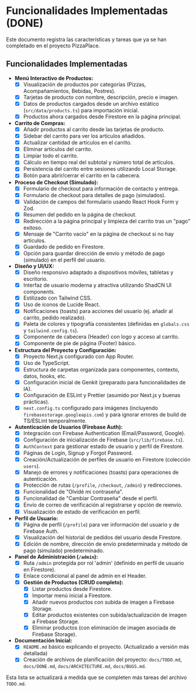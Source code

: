 # Funcionalidades Implementadas (DONE)

Este documento registra las características y tareas que ya se han completado en el proyecto PizzaPlace.

## Funcionalidades Implementadas
- **Menú Interactivo de Productos:**
    - [x] Visualización de productos por categorías (Pizzas, Acompañamientos, Bebidas, Postres).
    - [x] Tarjetas de producto con nombre, descripción, precio e imagen.
    - [x] Datos de productos cargados desde un archivo estático (`src/data/products.ts`) para importación inicial.
    - [x] Productos ahora cargados desde Firestore en la página principal.
- **Carrito de Compras:**
    - [x] Añadir productos al carrito desde las tarjetas de producto.
    - [x] Sidebar del carrito para ver los artículos añadidos.
    - [x] Actualizar cantidad de artículos en el carrito.
    - [x] Eliminar artículos del carrito.
    - [x] Limpiar todo el carrito.
    - [x] Cálculo en tiempo real del subtotal y número total de artículos.
    - [x] Persistencia del carrito entre sesiones utilizando Local Storage.
    - [x] Botón para abrir/cerrar el carrito en la cabecera.
- **Proceso de Checkout (Simulado):**
    - [x] Formulario de checkout para información de contacto y entrega.
    - [x] Formulario de checkout para detalles de pago (simulados).
    - [x] Validación de campos del formulario usando React Hook Form y Zod.
    - [x] Resumen del pedido en la página de checkout.
    - [x] Redirección a la página principal y limpieza del carrito tras un "pago" exitoso.
    - [x] Mensaje de "Carrito vacío" en la página de checkout si no hay artículos.
    - [x] Guardado de pedido en Firestore.
    - [x] Opción para guardar dirección de envío y método de pago (simulado) en el perfil del usuario.
- **Diseño y UI/UX:**
    - [x] Diseño responsivo adaptado a dispositivos móviles, tabletas y escritorio.
    - [x] Interfaz de usuario moderna y atractiva utilizando ShadCN UI components.
    - [x] Estilizado con Tailwind CSS.
    - [x] Uso de iconos de Lucide React.
    - [x] Notificaciones (toasts) para acciones del usuario (ej. añadir al carrito, pedido realizado).
    - [x] Paleta de colores y tipografía consistentes (definidas en `globals.css` y `tailwind.config.ts`).
    - [x] Componente de cabecera (Header) con logo y acceso al carrito.
    - [x] Componente de pie de página (Footer) básico.
- **Estructura del Proyecto y Configuración:**
    - [x] Proyecto Next.js configurado con App Router.
    - [x] Uso de TypeScript.
    - [x] Estructura de carpetas organizada para componentes, contexto, datos, hooks, etc.
    - [x] Configuración inicial de Genkit (preparado para funcionalidades de IA).
    - [x] Configuración de ESLint y Prettier (asumido por Next.js y buenas prácticas).
    - [x] `next.config.ts` configurado para imágenes (incluyendo `firebasestorage.googleapis.com`) y para ignorar errores de build de TS/ESLint temporalmente.
- **Autenticación de Usuarios (Firebase Auth):**
    - [x] Integración con Firebase Authentication (Email/Password, Google).
    - [x] Configuración de inicialización de Firebase (`src/lib/firebase.ts`).
    - [x] `AuthContext` para gestionar estado de usuario y perfil de Firestore.
    - [x] Páginas de Login, Signup y Forgot Password.
    - [x] Creación/Actualización de perfiles de usuario en Firestore (colección `users`).
    - [x] Manejo de errores y notificaciones (toasts) para operaciones de autenticación.
    - [x] Protección de rutas (`/profile`, `/checkout`, `/admin`) y redirecciones.
    - [x] Funcionalidad de "Olvidé mi contraseña".
    - [x] Funcionalidad de "Cambiar Contraseña" desde el perfil.
    - [x] Envío de correo de verificación al registrarse y opción de reenvío.
    - [x] Visualización de estado de verificación en perfil.
- **Perfil de Usuario:**
    - [x] Página de perfil (`/profile`) para ver información del usuario y de Firebase Auth.
    - [x] Visualización del historial de pedidos del usuario desde Firestore.
    - [x] Edición de nombre, dirección de envío predeterminada y método de pago (simulado) predeterminado.
- **Panel de Administración (`/admin`):**
    - [x] Ruta `/admin` protegida por rol 'admin' (definido en perfil de usuario en Firestore).
    - [x] Enlace condicional al panel de admin en el Header.
    - [x] **Gestión de Productos (CRUD completo):**
        - [x] Listar productos desde Firestore.
        - [x] Importar menú inicial a Firestore.
        - [x] Añadir nuevos productos con subida de imagen a Firebase Storage.
        - [x] Editar productos existentes con subida/actualización de imagen a Firebase Storage.
        - [x] Eliminar productos (con eliminación de imagen asociada de Firebase Storage).
- **Documentación Inicial:**
    - [x] `README.md` básico explicando el proyecto. (Actualizado a versión más detallada)
    - [x] Creación de archivos de planificación del proyecto: `docs/TODO.md`, `docs/DONE.md`, `docs/ARCHITECTURE.md`, `docs/BUGS.md`.

Esta lista se actualizará a medida que se completen más tareas del archivo `TODO.md`.
